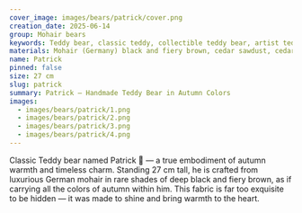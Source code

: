```yaml
---
cover_image: images/bears/patrick/cover.png
creation_date: 2025-06-14
group: Mohair bears
keywords: Teddy bear, classic teddy, collectible teddy bear, artist teddy bear, handmade teddy bear, mohair teddy bear, German mohair, autumn teddy bear, plush bear gift
materials: Mohair (Germany) black and fiery brown, cedar sawdust, cedar wool, mineral granulate, glass eyes
name: Patrick
pinned: false
size: 27 cm
slug: patrick
summary: Patrick – Handmade Teddy Bear in Autumn Colors
images:
  - images/bears/patrick/1.png
  - images/bears/patrick/2.png
  - images/bears/patrick/3.png
  - images/bears/patrick/4.png
---
```

Classic Teddy bear named Patrick 🐻 — a true embodiment of autumn warmth and timeless charm. Standing 27 cm tall, he is crafted from luxurious German mohair in rare shades of deep black and fiery brown, as if carrying all the colors of autumn within him. This fabric is far too exquisite to be hidden — it was made to shine and bring warmth to the heart.
